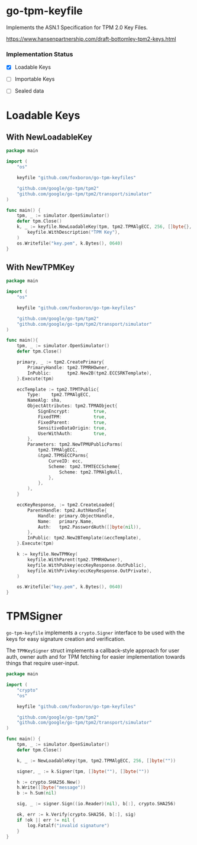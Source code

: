 go-tpm-keyfile
==============

Implements the ASN.1 Specification for TPM 2.0 Key Files.

https://www.hansenpartnership.com/draft-bottomley-tpm2-keys.html


### Implementation Status

- [x] Loadable Keys
- [ ] Importable Keys
- [ ] Sealed data


# Loadable Keys

## With NewLoadableKey

```go
package main

import (
	"os"

	keyfile "github.com/foxboron/go-tpm-keyfiles"

	"github.com/google/go-tpm/tpm2"
	"github.com/google/go-tpm/tpm2/transport/simulator"
)

func main() {
	tpm, _ := simulator.OpenSimulator()
	defer tpm.Close()
	k, _ := keyfile.NewLoadableKey(tpm, tpm2.TPMAlgECC, 256, []byte{},
		keyfile.WithDescription("TPM Key"),
	)
	os.Writefile("key.pem", k.Bytes(), 0640)
}
```

## With NewTPMKey

```go
package main

import (
	"os"

	keyfile "github.com/foxboron/go-tpm-keyfiles"

	"github.com/google/go-tpm/tpm2"
	"github.com/google/go-tpm/tpm2/transport/simulator"
)

func main(){
	tpm, _ := simulator.OpenSimulator()
	defer tpm.Close()

	primary, _ := tpm2.CreatePrimary{
		PrimaryHandle: tpm2.TPMRHOwner,
		InPublic:      tpm2.New2B(tpm2.ECCSRKTemplate),
	}.Execute(tpm)

	eccTemplate := tpm2.TPMTPublic{
		Type:    tpm2.TPMAlgECC,
		NameAlg: sha,
		ObjectAttributes: tpm2.TPMAObject{
			SignEncrypt:         true,
			FixedTPM:            true,
			FixedParent:         true,
			SensitiveDataOrigin: true,
			UserWithAuth:        true,
		},
		Parameters: tpm2.NewTPMUPublicParms(
			tpm2.TPMAlgECC,
			&tpm2.TPMSECCParms{
				CurveID: ecc,
				Scheme: tpm2.TPMTECCScheme{
					Scheme: tpm2.TPMAlgNull,
				},
			},
		),
	}

	eccKeyResponse, := tpm2.CreateLoaded{
		ParentHandle: tpm2.AuthHandle{
			Handle: primary.ObjectHandle,
			Name:   primary.Name,
			Auth:   tpm2.PasswordAuth([]byte(nil)),
		},
		InPublic: tpm2.New2BTemplate(&eccTemplate),
	}.Execute(tpm)

	k := keyfile.NewTPMKey(
		keyfile.WithParent(tpm2.TPMRHOwner),
		keyfile.WithPubkey(eccKeyResponse.OutPublic),
		keyfile.WithPrivkey(eccKeyResponse.OutPrivate),
	)

	os.Writefile("key.pem", k.Bytes(), 0640)
}
```


# TPMSigner

`go-tpm-keyfile` implements a `crypto.Signer` interface to be used with the keys
for easy signature creation and verification.

The `TPMKeySigner` struct implements a callback-style approach for user auth,
owner auth and for TPM fetching for easier implementation towards things that
require user-input.

```go
package main

import (
	"crypto"
	"os"

	keyfile "github.com/foxboron/go-tpm-keyfiles"

	"github.com/google/go-tpm/tpm2"
	"github.com/google/go-tpm/tpm2/transport/simulator"
)

func main() {
	tpm, _ := simulator.OpenSimulator()
	defer tpm.Close()

	k, _ := NewLoadableKey(tpm, tpm2.TPMAlgECC, 256, []byte(""))

	signer, _ := k.Signer(tpm, []byte(""), []byte(""))

	h := crypto.SHA256.New()
	h.Write([]byte("message"))
	b := h.Sum(nil)

	sig, _ := signer.Sign((io.Reader)(nil), b[:], crypto.SHA256)

	ok, err := k.Verify(crypto.SHA256, b[:], sig)
	if !ok || err != nil {
		log.Fatalf("invalid signature")
	}
}
```
